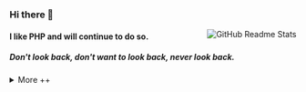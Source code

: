 ### Hi there 👋
<a href="javascript:" title="GitHub Readme Stats">
<img align="right" src="https://github-readme-stats.vercel.app/api?username=zhangchenglin&show_icons=true&icon_color=805AD5&text_color=718096&bg_color=ffffff&hide_title=true&count_private=true&theme=tokyonight" alt="GitHub Readme Stats">
</a>

#### I like PHP and will continue to do so.
##### Don't look back, don't want to look back, never look back.

<!--  -->

<details>
<summary>More ++</summary>

### AboutMe

- My name is Zhang Chenglin
- Jianpin zcl
- Chinese name is 张成林

[No More --](https://github.com/zhangchenglin)

</details>

